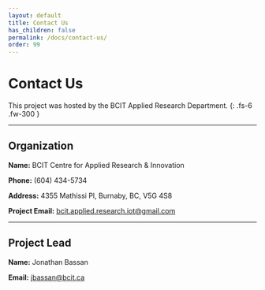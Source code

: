 ```yaml
---
layout: default
title: Contact Us
has_children: false
permalink: /docs/contact-us/
order: 99
---
```


# Contact Us

This project was hosted by the BCIT Applied Research Department.
{: .fs-6 .fw-300 }

---

## Organization

**Name:** BCIT Centre for Applied Research & Innovation

**Phone:** (604) 434-5734

**Address:** 4355 Mathissi Pl, Burnaby, BC, V5G 4S8

**Project Email:** [bcit.applied.research.iot@gmail.com](mailto:bcit.applied.research.iot@gmail.com)

---

## Project Lead

**Name:** Jonathan Bassan

**Email:** [jbassan@bcit.ca](mailto:jbassan@bcit.ca)
